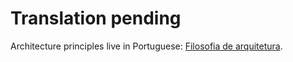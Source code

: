 # Translation pending

Architecture principles live in Portuguese: [Filosofia de arquitetura](../../pt-BR/developer-guide/PHILOSOPHY.md).
